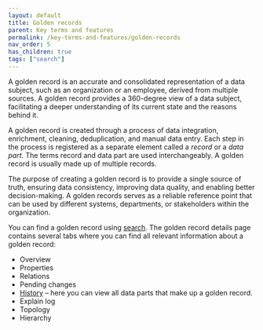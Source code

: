 ```yaml
---
layout: default
title: Golden records
parent: Key terms and features
permalink: /key-terms-and-features/golden-records
nav_order: 5
has_children: true
tags: ["search"]
---
```


A golden record is an accurate and consolidated representation of a data subject, such as an organization or an employee, derived from multiple sources. A golden record provides a 360-degree view of a data subject, facilitating a deeper understanding of its current state and the reasons behind it.

A golden record is created through a process of data integration, enrichment, cleaning, deduplication, and manual data entry. Each step in the process is registered as a separate element called a _record_ or a _data part_. The terms record and data part are used interchangeably. A golden record is usually made up of multiple records.

The purpose of creating a golden record is to provide a single source of truth, ensuring data consistency, improving data quality, and enabling better decision-making. A golden records serves as a reliable reference point that can be used by different systems, departments, or stakeholders within the organization.

You can find a golden record using [search](/key-terms-and-features/search). The golden record details page contains several tabs where you can find all relevant information about a golden record:

- Overview
- Properties
- Relations
- Pending changes
- [History](/key-terms-and-features/golden-records/historyy) – here you can view all data parts that make up a golden record.
- Explain log
- Topology
- Hierarchy
